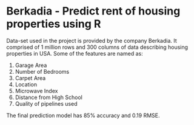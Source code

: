 # Berkadia - Predict rent of housing properties using R

Data-set used in the project is provided by the company Berkadia. It comprised of 1 million rows and 300 columns of data describing housing properties in USA. Some of the features are named as:

1. Garage Area
2. Number of Bedrooms
3. Carpet Area
4. Location
5. Microwave Index
6. Distance from High School
7. Quality of pipelines used

The final prediction model has 85% accuracy and 0.19 RMSE.

